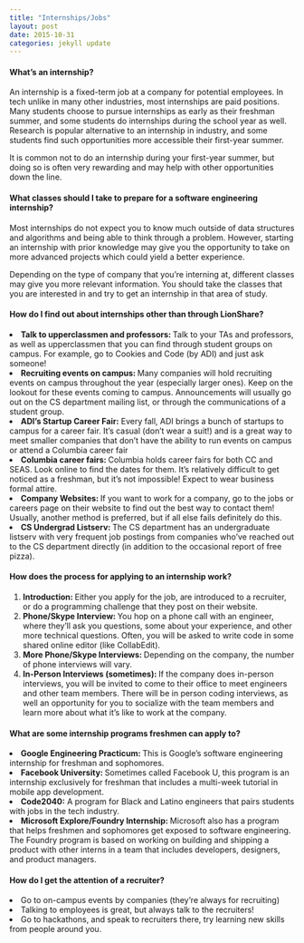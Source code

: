 ```yaml
---
title: "Internships/Jobs"
layout: post
date: 2015-10-31 
categories: jekyll update
---
```



<h4>What’s an internship?</h4>
An internship is a fixed-term job at a company for potential employees. In tech unlike in many other industries, most internships are paid positions. Many students choose to pursue internships as early as their freshman summer, and some students do internships during the school year as well. Research is popular alternative to an internship in industry, and some students find such opportunities more accessible their first-year summer.

It is common not to do an internship during your first-year summer, but doing so is often very rewarding and may help with other opportunities down the line. 

<h4>What classes should I take to prepare for a software engineering internship?</h4>

Most internships do not expect you to know much outside of data structures and algorithms and being able to think through a problem. However, starting an internship with prior knowledge may give you the opportunity to take on more advanced projects which could yield a better experience.

Depending on the type of company that you’re interning at, different classes may give you more relevant information. You should take the classes that you are interested in and try to get an internship in that area of study.

<h4>How do I find out about internships other than through LionShare?</h4>
<li><b>Talk to upperclassmen and professors: </b>Talk to your TAs and professors, as well as upperclassmen that you can find through student groups on campus. For example, go to Cookies and Code (by ADI) and just ask someone!

<li><b>Recruiting events on campus: </b>Many companies will hold recruiting events on campus throughout the year (especially larger ones). Keep on the lookout for these events coming to campus. Announcements will usually go out on the CS department mailing list, or through the communications of a student group.

<li><b>ADI’s Startup Career Fair:</b> Every fall, ADI brings a bunch of startups to campus for a career fair. It’s casual (don’t wear a suit!) and is a great way to meet smaller companies that don’t have the ability to run events on campus or attend a Columbia career fair

<li><b>Columbia career fairs: </b>Columbia holds career fairs for both CC and SEAS. Look online to find the dates for them. It’s relatively difficult to get noticed as a freshman, but it’s not impossible! Expect to wear business formal attire.

<li><b>Company Websites: </b>If you want to work for a company, go to the jobs or careers page on their website to find out the best way to contact them! Usually, another method is preferred, but if all else fails definitely do this.

<li><b>CS Undergrad Listserv: </b>The CS department has an undergraduate listserv with very frequent job postings from companies who’ve reached out to the CS department directly (in addition to the occasional report of free pizza). 

<h4>How does the process for applying to an internship work?</h4>
<ol>
<li><b>Introduction: </b>Either you apply for the job, are introduced to a recruiter, or do a programming challenge that they post on their website.
<li><b>Phone/Skype Interview: </b>You hop on a phone call with an engineer, where they’ll ask you questions, some about your experience, and other more technical questions. Often, you will be asked to write code in some shared online editor (like CollabEdit).
<li><b>More Phone/Skype Interviews: </b>Depending on the company, the number of phone interviews will vary.
<li><b>In-Person Interviews (sometimes): </b>If the company does in-person interviews, you will be invited to come to their office to meet engineers and other team members. There will be in person coding interviews, as well an opportunity for you to socialize with the team members and learn more about what it’s like to work at the company.
</ol>

<h4>What are some internship programs freshmen can apply to?</h4>
<li><b>Google Engineering Practicum: </b>This is Google’s software engineering internship for freshman and sophomores. 
<li><b>Facebook University: </b>Sometimes called Facebook U, this program is an internship exclusively for freshman that includes a multi-week tutorial in mobile app development.
<li><b>Code2040:</b> A program for Black and Latino engineers that pairs students with jobs in the tech industry.
<li><b>Microsoft Explore/Foundry Internship: </b>Microsoft also has a program that helps freshmen and sophomores get exposed to software engineering. The Foundry program is based on working on building and shipping a product with other interns in a team that includes developers, designers, and product managers.

<h4>How do I get the attention of a recruiter?</h4>
<li>Go to on-campus events by companies (they’re always for recruiting)
<li>Talking to employees is great, but always talk to the recruiters!
<li>Go to hackathons, and speak to recruiters there, try learning new skills from people around you. 

